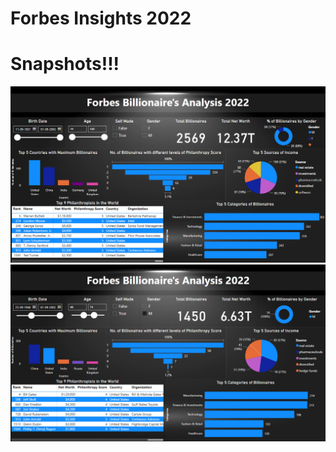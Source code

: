# Forbes Insights 2022
# Snapshots!!!
![Snapshot1](https://github.com/rajpmore/Forbes-Insights-2022/blob/main/Screenshot%201.png)
![Snapshot2](https://github.com/rajpmore/Forbes-Insights-2022/blob/main/Screenshot%202.png)
